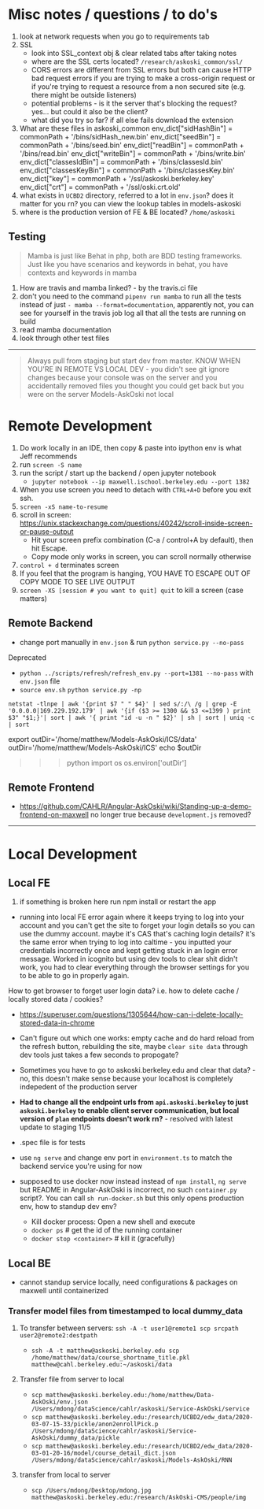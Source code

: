 
# Misc notes / questions / to do's

1. look at network requests when you go to requirements tab
1. SSL 
    - look into SSL_context obj & clear related tabs after taking notes
    - where are the SSL certs located? `/research/askoski_common/ssl/`
    - CORS errors are  different from SSL errors but both can cause HTTP bad request errors if you are trying to make a cross-origin request or if you're trying to request a resource from a non secured site (e.g. there might be outside listeners)
    - potential problems - is it the server that's blocking the request?  yes... but could it also be the client?
    - what did you try so far?  if all else fails download the extension
1. What are these files in askoski_common
    env_dict["sidHashBin"] = commonPath + '/bins/sidHash_new.bin'
    env_dict["seedBin"] = commonPath + '/bins/seed.bin'
    env_dict["readBin"] = commonPath + '/bins/read.bin'
    env_dict["writeBin"] = commonPath + '/bins/write.bin'
    env_dict["classesIdBin"] = commonPath + '/bins/classesId.bin'
    env_dict["classesKeyBin"] = commonPath + '/bins/classesKey.bin'
    env_dict["key"] = commonPath + '/ssl/askoski.berkeley.key'
    env_dict["crt"] = commonPath + '/ssl/oski.crt.old'
1. what exists in `UCBD2` directory, referred to a lot in `env.json`?  does it matter for you rn?  you can view the lookup tables in models-askoski
1. where is the production version of FE & BE located? `/home/askoski`

## Testing

> Mamba is just like Behat in php, both are BDD testing frameworks.  Just like you have scenarios and keywords in behat, you have contexts and keywords in mamba

1. How are travis and mamba linked? - by the travis.ci file
1. don't you need to the command `pipenv run mamba` to run all the tests instead of just `- mamba --format=documentation`, apparently not, you can see for yourself in the travis job log all that all the tests are running on build
1. read mamba documentation
1. look through other test files 

---------------------------------------------------------------------------------

> Always pull from staging but start dev from master.
> KNOW WHEN YOU'RE IN REMOTE VS LOCAL DEV - you didn't see git ignore changes because your console was on the server and you accidentally removed files you thought you could get back but you were on the server Models-AskOski not local

# Remote Development 

1. Do work locally in an IDE, then copy & paste into ipython env is what Jeff recommends
1. run `screen -S name`
1. run the script / start up the backend / open jupyter notebook 
    - `jupyter notebook --ip maxwell.ischool.berkeley.edu --port 1382`
1. When you use screen you need to detach with `CTRL+A+D` before you exit ssh. 
1. `screen -xS name-to-resume`
1. scroll in screen: https://unix.stackexchange.com/questions/40242/scroll-inside-screen-or-pause-output
    - Hit your screen prefix combination (C-a / control+A by default), then hit Escape.
    - Copy mode only works in screen, you can scroll normally otherwise
1. `control + d` terminates screen
1. If you feel that the program is hanging, YOU HAVE TO ESCAPE OUT OF COPY MODE TO SEE LIVE OUTPUT
1. `screen -XS [session # you want to quit] quit` to kill a screen (case matters)

## Remote Backend

- change port manually in `env.json` & run `python service.py --no-pass` 

Deprecated

- `python ../scripts/refresh/refresh_env.py --port=1381 --no-pass` with `env.json` file
- `source env.sh` `python service.py -np`

```# ports used by user
netstat -tlnpe | awk '{print $7 " " $4}' | sed s/:/\ /g | grep -E '0.0.0.0|169.229.192.179' | awk '{if ($3 >= 1300 && $3 <=1399 ) print $3" "$1;}'| sort | awk '{ print "id -u -n " $2}' | sh | sort | uniq -c | sort
```

export outDir='/home/matthew/Models-AskOski/ICS/data'
outDir='/home/matthew/Models-AskOski/ICS'
echo $outDir

>>> python
>>> import os
>>> os.environ['outDir']

## Remote Frontend

- https://github.com/CAHLR/Angular-AskOski/wiki/Standing-up-a-demo-frontend-on-maxwell no longer true because `development.js` removed? 

---

# Local Development

## Local FE 

1. if something is broken here run npm install or restart the app

- running into local FE error again where it keeps trying to log into your account and you can't get the site to forget your login details so you can use the dummy account. maybe it's CAS that's caching login details?  it's the same error when trying to log into caltime - you inputted your credentials incorrectly once and kept getting stuck in an login error message.  Worked in icognito but using dev tools to clear shit didn't work, you had to clear everything through the browser settings for you to be able to go in properly again.   

How to get browser to forget user login data?  i.e. how to delete cache / locally stored data / cookies? 

- https://superuser.com/questions/1305644/how-can-i-delete-locally-stored-data-in-chrome
- Can't figure out which one works: empty cache and do hard reload from the refresh button, rebuilding the site,  maybe `clear site data` through dev tools just takes a few seconds to propogate?
- Sometimes you have to go to askoski.berkeley.edu and clear that data? - no, this doesn't make sense because your localhost is completely indepedent of the production server

- **Had to change all the endpoint urls from `api.askoski.berkeley` to just `askoski.berkeley`  to enable client server communication, but local version of `plan` endpoints doesn't work rn?** - resolved with latest update to staging 11/5 

- .spec file is for tests
- use `ng serve` and change env port in `environment.ts` to match the backend service you're using for now 
- supposed to use docker now instead instead of `npm install`, `ng serve` but README in Angular-AskOski is incorrect, no such `container.py` script?.  You can call `sh run-docker.sh` but this only opens production env, how to standup dev env? 
    - Kill docker process: Open a new shell and execute
    - `docker ps` # get the id of the running container
    - `docker stop <container>` # kill it (gracefully)

## Local BE 

- cannot standup service locally, need configurations & packages on maxwell until containerized 

### Transfer model files from timestamped to local dummy_data

1. To transfer between servers: `ssh -A -t user1@remote1 scp srcpath user2@remote2:destpath` 
	- `ssh -A -t matthew@askoski.berkeley.edu scp /home/matthew/data/course_shortname_title.pkl matthew@cahl.berkeley.edu:~/askoski/data`

1. Transfer file from server to local 
	- `scp matthew@askoski.berkeley.edu:/home/matthew/Data-AskOski/env.json /Users/mdong/dataScience/cahlr/askoski/Service-AskOski/service`
	- `scp matthew@askoski.berkeley.edu:/research/UCBD2/edw_data/2020-03-07-15-33/pickle/anon2enrollPick.p /Users/mdong/dataScience/cahlr/askoski/Service-AskOski/dummy_data/pickle`
    - `scp matthew@askoski.berkeley.edu:/research/UCBD2/edw_data/2020-03-01-20-16/model/course_detail_dict.json /Users/mdong/dataScience/cahlr/askoski/Models-AskOski/RNN` 

1. transfer from local to server
	- `scp /Users/mdong/Desktop/mdong.jpg matthew@askoski.berkeley.edu:/research/AskOski-CMS/people/img`